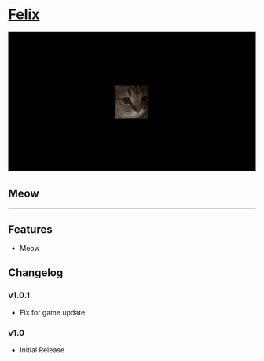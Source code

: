 # [Felix](https://openplanet.dev/plugin/felix)

![Felix Image](./opfiles/Felix.png)

## Meow

---

## Features
- Meow

## Changelog

### v1.0.1
- Fix for game update

### v1.0
- Initial Release

